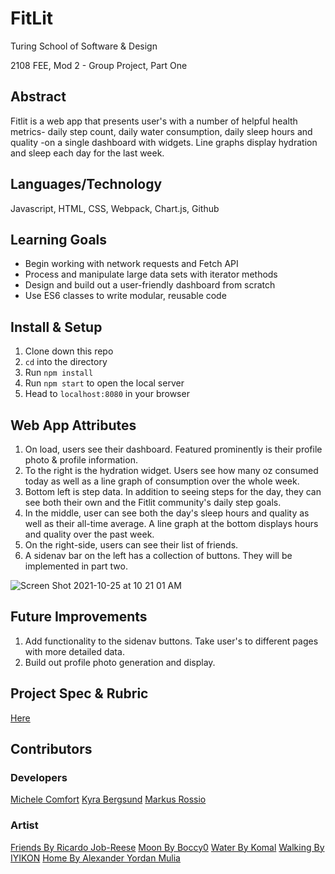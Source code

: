 # FitLit 

Turing School of Software & Design

2108 FEE, Mod 2 - Group Project, Part One

## Abstract
Fitlit is a web app that presents user's with a number of helpful health metrics- daily step count, daily water consumption, daily sleep hours and quality -on a single dashboard with widgets. Line graphs display hydration and sleep each day for the last week.

## Languages/Technology
Javascript, HTML, CSS, Webpack, Chart.js, Github

## Learning Goals
* Begin working with network requests and Fetch API
* Process and manipulate large data sets with iterator methods
* Design and build out a user-friendly dashboard from scratch
* Use ES6 classes to write modular, reusable code

## Install & Setup
1. Clone down this repo
2. `cd` into the directory
3. Run `npm install`
4. Run `npm start` to open the local server
5. Head to `localhost:8080` in your browser

## Web App Attributes
1. On load, users see their dashboard. Featured prominently is their profile photo & profile information.
2. To the right is the hydration widget. Users see how many oz consumed today as well as a line graph of consumption over the whole week.
3. Bottom left is step data. In addition to seeing steps for the day, they can see both their own and the Fitlit community's daily step goals.
4. In the middle, user can see both the day's sleep hours and quality as well as their all-time average. A line graph at the bottom displays hours and quality over the past week.
5. On the right-side, users can see their list of friends.
6. A sidenav bar on the left has a collection of buttons. They will be implemented in part two.

![Screen Shot 2021-10-25 at 10 21 01 AM](https://user-images.githubusercontent.com/49960644/138742446-55fc28d9-62bf-4049-bdbe-ba9ac97dfe28.png)

## Future Improvements
1. Add functionality to the sidenav buttons. Take user's to different pages with more detailed data.
2. Build out profile photo generation and display. 

## Project Spec & Rubric
[Here](http://frontend.turing.io/projects/fitlit.html)

## Contributors
### Developers
[Michele Comfort](https://github.com/michelecomfort)
[Kyra Bergsund](https://github.com/kbergsund)
[Markus Rossio](https://github.com/Markus-Xavier)

### Artist 
[Friends By Ricardo Job-Reese](https://thenounproject.com/jobreesedesigns/)
[Moon By Boccy0](https://thenounproject.com/Boccy0/)
[Water By Komal](https://thenounproject.com/komalraju342/)
[Walking By IYIKON](https://thenounproject.com/iyikon/)
[Home By Alexander Yordan Mulia](https://thenounproject.com/xander.yordan/)



